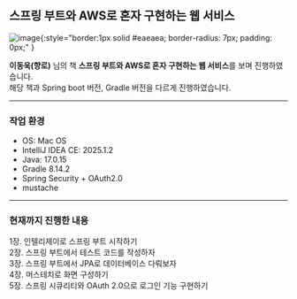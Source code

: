 ## 스프링 부트와 AWS로 혼자 구현하는 웹 서비스     

![image](https://github.com/user-attachments/assets/72a12778-c390-4786-bf80-00cf1c3f37e8){:style="border:1px solid #eaeaea; border-radius: 7px; padding: 0px;" }    

**이동욱(향로)** 님의 책 **스프링 부트와 AWS로 혼자 구현하는 웹 서비스**를 보며 진행하였습니다.  
해당 책과 Spring boot 버전, Gradle 버전을 다르게 진행하였습니다.  

---

### 작업 환경  

- OS: Mac OS
- IntelliJ IDEA CE: 2025.1.2
- Java: 17.0.15
- Gradle 8.14.2
- Spring Security + OAuth2.0
- mustache

---

### 현재까지 진행한 내용  

1장. 인텔리제이로 스프링 부트 시작하기   
2장. 스프링 부트에서 테스트 코드를 작성하자  
3장. 스프링 부트에서 JPA로 데이터베이스 다뤄보자   
4장. 머스테치로 화면 구성하기  
5장. 스프링 시큐리티와 OAuth 2.0으로 로그인 기능 구현하기   

